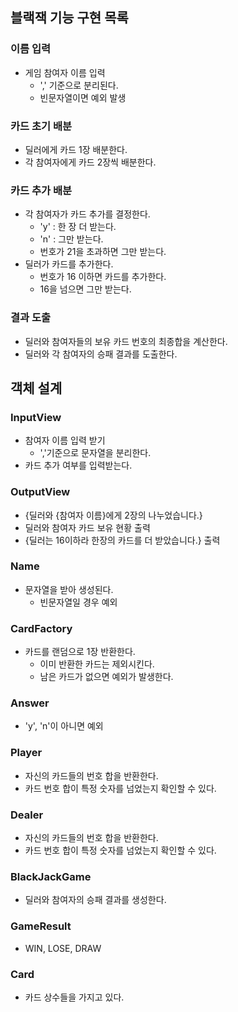 ## 블랙잭 기능 구현 목록

### 이름 입력
- 게임 참여자 이름 입력
  - ',' 기준으로 분리된다.
  - 빈문자열이면 예외 발생

### 카드 초기 배분
- 딜러에게 카드 1장 배분한다.
- 각 참여자에게 카드 2장씩 배분한다.

### 카드 추가 배분
- 각 참여자가 카드 추가를 결정한다.
  - 'y' : 한 장 더 받는다.
  - 'n' : 그만 받는다.
  - 번호가 21을 초과하면 그만 받는다.
- 딜러가 카드를 추가한다.
  - 번호가 16 이하면 카드를 추가한다.
  - 16을 넘으면 그만 받는다.

### 결과 도출
- 딜러와 참여자들의 보유 카드 번호의 최종합을 계산한다.
- 딜러와 각 참여자의 승패 결과를 도출한다.


## 객체 설계

### InputView
- 참여자 이름 입력 받기
  - ','기준으로 문자열을 분리한다.
- 카드 추가 여부를 입력받는다.

### OutputView
- {딜러와 {참여자 이름}에게 2장의 나누었습니다.}
- 딜러와 참여자 카드 보유 현황 출력
- {딜러는 16이하라 한장의 카드를 더 받았습니다.} 출력

### Name
- 문자열을 받아 생성된다.
  - 빈문자열일 경우 예외

### CardFactory
- 카드를 랜덤으로 1장 반환한다.
  - 이미 반환한 카드는 제외시킨다.
  - 남은 카드가 없으면 예외가 발생한다.

### Answer
- 'y', 'n'이 아니면 예외

### Player
- 자신의 카드들의 번호 합을 반환한다.
- 카드 번호 합이 특정 숫자를 넘었는지 확인할 수 있다.

### Dealer
- 자신의 카드들의 번호 합을 반환한다.
- 카드 번호 합이 특정 숫자를 넘었는지 확인할 수 있다.

### BlackJackGame
- 딜러와 참여자의 승패 결과를 생성한다.

### GameResult
- WIN, LOSE, DRAW

### Card
- 카드 상수들을 가지고 있다.

